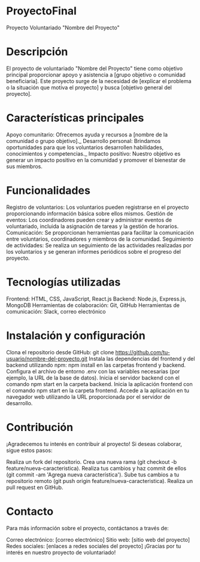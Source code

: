 # ProyectoFinal

Proyecto Voluntariado "Nombre del Proyecto"

# Descripción
El proyecto de voluntariado "Nombre del Proyecto" tiene como objetivo principal proporcionar apoyo y asistencia a [grupo objetivo o comunidad beneficiaria]. Este proyecto surge de la necesidad de [explicar el problema o la situación que motiva el proyecto] y busca [objetivo general del proyecto].

# Características principales

Apoyo comunitario: Ofrecemos ayuda y recursos a [nombre de la comunidad o grupo objetivo]._
Desarrollo personal: Brindamos oportunidades para que los voluntarios desarrollen habilidades, conocimientos y competencias._
Impacto positivo: Nuestro objetivo es generar un impacto positivo en la comunidad y promover el bienestar de sus miembros.


# Funcionalidades
Registro de voluntarios: Los voluntarios pueden registrarse en el proyecto proporcionando información básica sobre ellos mismos.
Gestión de eventos: Los coordinadores pueden crear y administrar eventos de voluntariado, incluida la asignación de tareas y la gestión de horarios.
Comunicación: Se proporcionan herramientas para facilitar la comunicación entre voluntarios, coordinadores y miembros de la comunidad.
Seguimiento de actividades: Se realiza un seguimiento de las actividades realizadas por los voluntarios y se generan informes periódicos sobre el progreso del proyecto.

# Tecnologías utilizadas
Frontend: HTML, CSS, JavaScript, React.js
Backend: Node.js, Express.js, MongoDB
Herramientas de colaboración: Git, GitHub
Herramientas de comunicación: Slack, correo electrónico

# Instalación y configuración
Clona el repositorio desde GitHub: git clone https://github.com/tu-usuario/nombre-del-proyecto.git
Instala las dependencias del frontend y del backend utilizando npm: npm install en las carpetas frontend y backend.
Configura el archivo de entorno .env con las variables necesarias (por ejemplo, la URL de la base de datos).
Inicia el servidor backend con el comando npm start en la carpeta backend.
Inicia la aplicación frontend con el comando npm start en la carpeta frontend.
Accede a la aplicación en tu navegador web utilizando la URL proporcionada por el servidor de desarrollo.

# Contribución
¡Agradecemos tu interés en contribuir al proyecto! Si deseas colaborar, sigue estos pasos:

Realiza un fork del repositorio.
Crea una nueva rama (git checkout -b feature/nueva-caracteristica).
Realiza tus cambios y haz commit de ellos (git commit -am 'Agrega nueva característica').
Sube tus cambios a tu repositorio remoto (git push origin feature/nueva-caracteristica).
Realiza un pull request en GitHub.

# Contacto
Para más información sobre el proyecto, contáctanos a través de:

Correo electrónico: [correo electrónico]
Sitio web: [sitio web del proyecto]
Redes sociales: [enlaces a redes sociales del proyecto]
¡Gracias por tu interés en nuestro proyecto de voluntariado!
